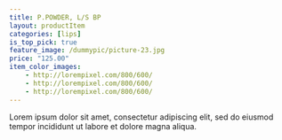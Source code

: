 ```yaml
---
title: P.POWDER, L/S BP
layout: productItem
categories: [lips]
is_top_pick: true
feature_image: /dummypic/picture-23.jpg
price: "125.00"
item_color_images:
    - http://lorempixel.com/800/600/
    - http://lorempixel.com/800/600/
    - http://lorempixel.com/800/600/
---
```


Lorem ipsum dolor sit amet, consectetur adipiscing elit, sed do eiusmod tempor incididunt ut labore et dolore magna aliqua.
